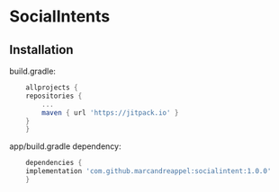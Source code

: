 # SocialIntents

## Installation

build.gradle:

```gradle
    allprojects {
	repositories {
	    ...
	    maven { url 'https://jitpack.io' }
	}
    }
```

app/build.gradle dependency:

```gradle
    dependencies {
	implementation 'com.github.marcandreappel:socialintent:1.0.0'
    }
```
